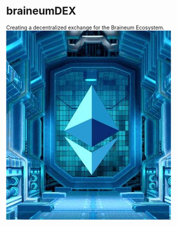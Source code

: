 # braineumDEX
Creating a decentralized exchange for the Braineum Ecosystem.
![BraineumDEX](https://github.com/rbensonevans/braineumDEX/blob/master/images/blue_eth%20sm.jpeg)

